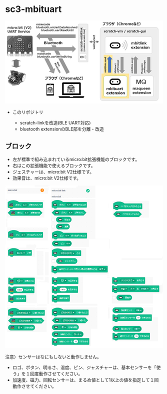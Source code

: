 # sc3-mbituart

![](images/mbituart.png)

- このリポジトリ

	- scratch-linkを改造(BLE UART対応)
	- bluetooth extensionのBLE部を分離・改造

## ブロック

- 左が標準で組み込まれているmicro:bit拡張機能のブロックです。
- 右はこの拡張機能で使えるブロックです。
- ジェスチャーは、micro:bit V2仕様です。
- 効果音は、micro:bit V2仕様です。

![](images/blocks-mbit.png)

注意）センサーはなにもしないと動作しません。

- ロゴ、ボタン、明るさ、温度、ピン、ジャスチャーは、基本センサーを「使う」を１回度動作させてください。
- 加速度、磁力、回転センサーは、まるめ値として1以上の値を指定して１回動作させてください。

